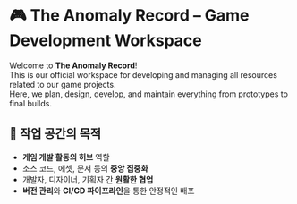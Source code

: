 # 🎮 The Anomaly Record – Game Development Workspace

Welcome to **The Anomaly Record**!  
This is our official workspace for developing and managing all resources related to our game projects.  
Here, we plan, design, develop, and maintain everything from prototypes to final builds.

## 📌 작업 공간의 목적
- **게임 개발 활동의 허브** 역할
- 소스 코드, 에셋, 문서 등의 **중앙 집중화**
- 개발자, 디자이너, 기획자 간 **원활한 협업**
- **버전 관리**와 **CI/CD 파이프라인**을 통한 안정적인 배포
